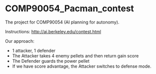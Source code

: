 # COMP90054_Pacman_contest
The project for COMP90054 (AI planning for autonomy).

Instructions: http://ai.berkeley.edu/contest.html

Our approach:
- 1 attacker, 1 defender
- The Attacker takes 4 enemy pellets and then return gain score
- The Defender guards the power pellet
- If we have score advantage, the Attacker switches to defense mode.
